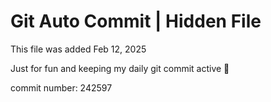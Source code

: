# Git Auto Commit | Hidden File

This file was added Feb 12, 2025

Just for fun and keeping my daily git commit active 🤪

commit number: 242597
